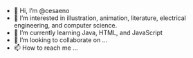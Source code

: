 - 👋 Hi, I’m @cesaeno
- 👀 I’m interested in illustration, animation, literature, electrical engineering, and computer science.
- 🌱 I’m currently learning Java, HTML, and JavaScript
- 💞️ I’m looking to collaborate on ...
- 📫 How to reach me ...

<!---
cesaeno/cesaeno is a ✨ special ✨ repository because its `README.md` (this file) appears on your GitHub profile.
You can click the Preview link to take a look at your changes.
--->
